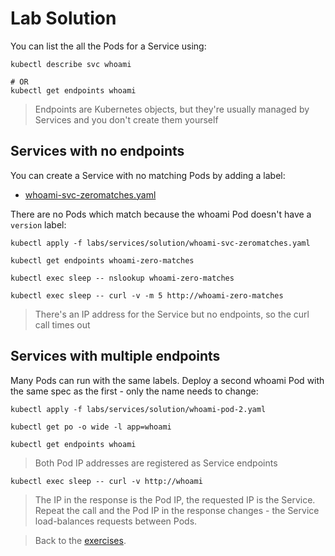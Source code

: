 # Lab Solution

You can list the all the Pods for a Service using:

```
kubectl describe svc whoami

# OR
kubectl get endpoints whoami
```

> Endpoints are Kubernetes objects, but they're usually managed by Services and you don't create them yourself

## Services with no endpoints

You can create a Service with no matching Pods by adding a label:

- [whoami-svc-zeromatches.yaml](solution/whoami-svc-zeromatches.yaml)

There are no Pods which match because the whoami Pod doesn't have a `version` label:

```
kubectl apply -f labs/services/solution/whoami-svc-zeromatches.yaml

kubectl get endpoints whoami-zero-matches

kubectl exec sleep -- nslookup whoami-zero-matches

kubectl exec sleep -- curl -v -m 5 http://whoami-zero-matches
```

> There's an IP address for the Service but no endpoints, so the curl call times out


## Services with multiple endpoints

Many Pods can run with the same labels. Deploy a second whoami Pod with the same spec as the first - only the name needs to change:

```
kubectl apply -f labs/services/solution/whoami-pod-2.yaml

kubectl get po -o wide -l app=whoami

kubectl get endpoints whoami
```

> Both Pod IP addresses are registered as Service endpoints

```
kubectl exec sleep -- curl -v http://whoami
```

> The IP in the response is the Pod IP, the requested IP is the Service. Repeat the call and the Pod IP in the response changes - the Service load-balances requests between Pods.

> Back to the [exercises](README.md).